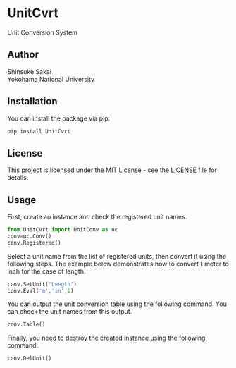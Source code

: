 # UnitCvrt
Unit Conversion System

## Author   
Shinsuke Sakai   
Yokohama National University   

## Installation
You can install the package via pip:

```bash
pip install UnitCvrt
```

## License

This project is licensed under the MIT License - see the [LICENSE](LICENSE) file for details.

## Usage
First, create an instance and check the registered unit names.
```python
from UnitCvrt import UnitConv as uc
conv=uc.Conv()
conv.Registered()
```
Select a unit name from the list of registered units, then convert it using the following steps.
The example below demonstrates how to convert 1 meter to inch for the case of length.
```python
conv.SetUnit('Length')
conv.Eval('m','in',1)
```
You can output the unit conversion table using the following command. You can check the unit names from this output.
```python
conv.Table()
```
Finally, you need to destroy the created instance using the following command.
```python
conv.DelUnit()
```
